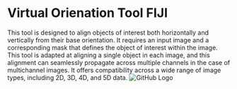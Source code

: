 # Virtual Orienation Tool FIJI
This tool is designed to align objects of interest both horizontally and vertically from their base orientation. It requires an input image and a corresponding mask that defines the object of interest within the image.
This tool is adapted at aligning a single object in each image, and this alignment can seamlessly propagate across multiple channels in the case of multichannel images. 
It offers compatibility across a wide range of image types, including 2D, 3D, 4D, and 5D data.
![GitHub Logo](https://github.com/sankeert1999/Virtual_orienation_tool_FIJI/blob/main/VOT.png)

